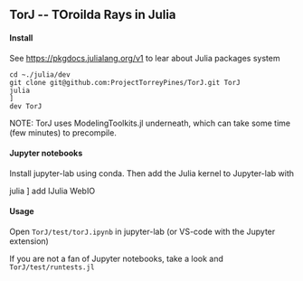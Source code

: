 ## TorJ -- TOroilda Rays in Julia

#### Install

See https://pkgdocs.julialang.org/v1 to lear about Julia packages system

```
cd ~./julia/dev
git clone git@github.com:ProjectTorreyPines/TorJ.git TorJ
julia
]
dev TorJ
```

NOTE: TorJ uses ModelingToolkits.jl underneath, which can take some time (few minutes) to precompile.

#### Jupyter notebooks

Install jupyter-lab using conda. Then add the Julia kernel to Jupyter-lab with

julia
]
add IJulia WebIO

#### Usage

Open `TorJ/test/torJ.ipynb` in jupyter-lab (or VS-code with the Jupyter extension)

If you are not a fan of Jupyter notebooks, take a look and `TorJ/test/runtests.jl`